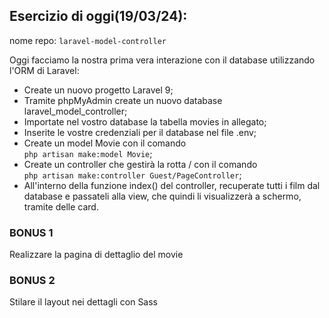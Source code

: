 ## Esercizio di oggi(19/03/24):

nome repo: `laravel-model-controller`

Oggi facciamo la nostra prima vera interazione con il database utilizzando l'ORM di Laravel:

-   Create un nuovo progetto Laravel 9;
-   Tramite phpMyAdmin create un nuovo database laravel_model_controller;
-   Importate nel vostro database la tabella movies in allegato;
-   Inserite le vostre credenziali per il database nel file .env;
-   Create un model Movie con il comando  
    `php artisan make:model Movie`;
-   Create un controller che gestirà la rotta / con il comando  
    `php artisan make:controller Guest/PageController`;
-   All'interno della funzione index() del controller, recuperate tutti i film dal database e passateli alla view, che quindi li visualizzerà a schermo, tramite delle card.

### BONUS 1

Realizzare la pagina di dettaglio del movie

### BONUS 2

Stilare il layout nei dettagli con Sass
